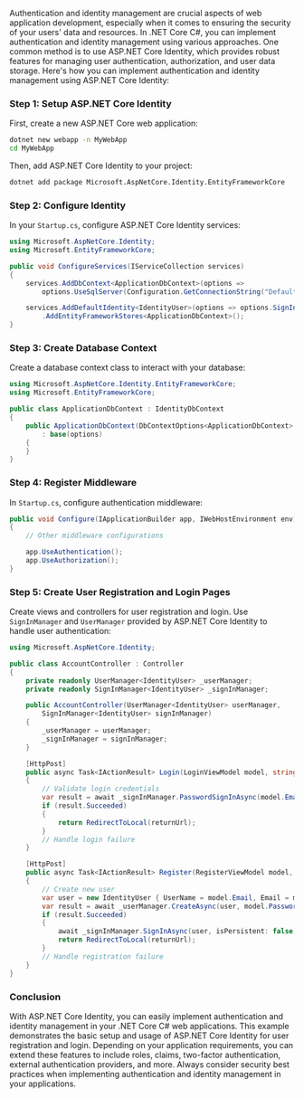 Authentication and identity management are crucial aspects of web application development, especially when it comes to ensuring the security of your users' data and resources. In .NET Core C#, you can implement authentication and identity management using various approaches. One common method is to use ASP.NET Core Identity, which provides robust features for managing user authentication, authorization, and user data storage. Here's how you can implement authentication and identity management using ASP.NET Core Identity:

### Step 1: Setup ASP.NET Core Identity

First, create a new ASP.NET Core web application:

```bash
dotnet new webapp -n MyWebApp
cd MyWebApp
```

Then, add ASP.NET Core Identity to your project:

```bash
dotnet add package Microsoft.AspNetCore.Identity.EntityFrameworkCore
```

### Step 2: Configure Identity

In your `Startup.cs`, configure ASP.NET Core Identity services:

```csharp
using Microsoft.AspNetCore.Identity;
using Microsoft.EntityFrameworkCore;

public void ConfigureServices(IServiceCollection services)
{
    services.AddDbContext<ApplicationDbContext>(options =>
        options.UseSqlServer(Configuration.GetConnectionString("DefaultConnection")));

    services.AddDefaultIdentity<IdentityUser>(options => options.SignIn.RequireConfirmedAccount = true)
        .AddEntityFrameworkStores<ApplicationDbContext>();
}
```

### Step 3: Create Database Context

Create a database context class to interact with your database:

```csharp
using Microsoft.AspNetCore.Identity.EntityFrameworkCore;
using Microsoft.EntityFrameworkCore;

public class ApplicationDbContext : IdentityDbContext
{
    public ApplicationDbContext(DbContextOptions<ApplicationDbContext> options)
        : base(options)
    {
    }
}
```

### Step 4: Register Middleware

In `Startup.cs`, configure authentication middleware:

```csharp
public void Configure(IApplicationBuilder app, IWebHostEnvironment env)
{
    // Other middleware configurations

    app.UseAuthentication();
    app.UseAuthorization();
}
```

### Step 5: Create User Registration and Login Pages

Create views and controllers for user registration and login. Use `SignInManager` and `UserManager` provided by ASP.NET Core Identity to handle user authentication:

```csharp
using Microsoft.AspNetCore.Identity;

public class AccountController : Controller
{
    private readonly UserManager<IdentityUser> _userManager;
    private readonly SignInManager<IdentityUser> _signInManager;

    public AccountController(UserManager<IdentityUser> userManager,
        SignInManager<IdentityUser> signInManager)
    {
        _userManager = userManager;
        _signInManager = signInManager;
    }

    [HttpPost]
    public async Task<IActionResult> Login(LoginViewModel model, string returnUrl = null)
    {
        // Validate login credentials
        var result = await _signInManager.PasswordSignInAsync(model.Email, model.Password, model.RememberMe, lockoutOnFailure: false);
        if (result.Succeeded)
        {
            return RedirectToLocal(returnUrl);
        }
        // Handle login failure
    }

    [HttpPost]
    public async Task<IActionResult> Register(RegisterViewModel model, string returnUrl = null)
    {
        // Create new user
        var user = new IdentityUser { UserName = model.Email, Email = model.Email };
        var result = await _userManager.CreateAsync(user, model.Password);
        if (result.Succeeded)
        {
            await _signInManager.SignInAsync(user, isPersistent: false);
            return RedirectToLocal(returnUrl);
        }
        // Handle registration failure
    }
}
```

### Conclusion

With ASP.NET Core Identity, you can easily implement authentication and identity management in your .NET Core C# web applications. This example demonstrates the basic setup and usage of ASP.NET Core Identity for user registration and login. Depending on your application requirements, you can extend these features to include roles, claims, two-factor authentication, external authentication providers, and more. Always consider security best practices when implementing authentication and identity management in your applications.